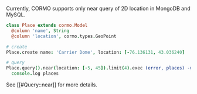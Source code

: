 Currently, CORMO supports only near query of 2D location in MongoDB and MySQL.

```coffeescript
class Place extends cormo.Model
  @column 'name', String
  @column 'location', cormo.types.GeoPoint

# create 
Place.create name: 'Carrier Dome', location: [-76.136131, 43.036240]

# query
Place.query().near(location: [-5, 45]).limit(4).exec (error, places) ->
  console.log places
```

See [[#Query::near]] for more details.
